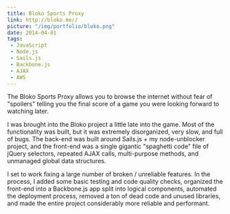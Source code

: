 ```yaml
---
title: Bloko Sports Proxy
link: http://bloko.me//
picture: "/img/portfolio/bloko.png"
date: 2014-04-01
tags:
 - JavaScript
 - Node.js
 - Sails.js
 - Backbone.js
 - AJAX
 - AWS
---
```

The Bloko Sports Proxy allows you to browse the internet without fear of "spoilers" telling you the final score of a game you were looking forward to watching later.

I was brought into the Bloko project a little late into the game. Most of the functionality was built, but it was extremely disorganized, very slow, and full of bugs. The back-end was built around Sails.js + my node-unblocker project, and the front-end was a single gigantic "spaghetti code"  file of jQuery selectors, repeated AJAX calls, multi-purpose methods, and unmanaged global data structures.

I set to work fixing a large number of broken / unreliable features. In the process, I added some basic testing and code quality checks, organized the front-end into a Backbone.js app split into logical components, automated the deployment process, removed a ton of dead code and unused libraries, and made the entire project considerably more reliable and performant.

